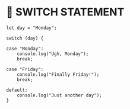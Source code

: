 # 🤖 SWITCH STATEMENT

    let day = "Monday";
    
    switch (day) {

    case "Monday":
        console.log("Ugh, Monday");
        break;

    case "Friday":
        console.log("Finally Friday!");
        break;

    default:
        console.log("Just another day");
    }
